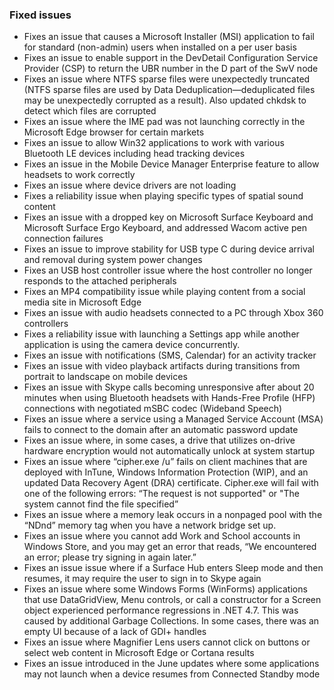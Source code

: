 ### Fixed issues
- Fixes an issue that causes a Microsoft Installer (MSI) application to fail for standard (non-admin) users when installed on a per user basis
- Fixes an issue to enable support in the DevDetail Configuration Service Provider (CSP) to return the UBR number in the D part of the SwV node
- Fixes an issue where NTFS sparse files were unexpectedly truncated (NTFS sparse files are used by Data Deduplication—deduplicated files may be unexpectedly corrupted as a result). Also updated chkdsk to detect which files are corrupted
- Fixes an issue where the IME pad was not launching correctly in the Microsoft Edge browser for certain markets
- Fixes an issue to allow Win32 applications to work with various Bluetooth LE devices including head tracking devices
- Fixes an issue in the Mobile Device Manager Enterprise feature to allow headsets to work correctly
- Fixes an issue where device drivers are not loading
- Fixes a reliability issue when playing specific types of spatial sound content
- Fixes an issue with a dropped key on Microsoft Surface Keyboard and Microsoft Surface Ergo Keyboard, and addressed Wacom active pen connection failures
- Fixes an issue to improve stability for USB type C during device arrival and removal during system power changes
- Fixes an USB host controller issue where the host controller no longer responds to the attached peripherals
- Fixes an MP4 compatibility issue while playing content from a social media site in Microsoft Edge
- Fixes an issue with audio headsets connected to a PC through Xbox 360 controllers
- Fixes a reliability issue with launching a Settings app while another application is using the camera device concurrently.
- Fixes an issue with notifications (SMS, Calendar) for an activity tracker
- Fixes an issue with video playback artifacts during transitions from portrait to landscape on mobile devices
- Fixes an issue with Skype calls becoming unresponsive after about 20 minutes when using Bluetooth headsets with Hands-Free Profile (HFP) connections with negotiated mSBC codec (Wideband Speech)
- Fixes an issue where a service using a Managed Service Account (MSA) fails to connect to the domain after an automatic password update
- Fixes an issue where, in some cases, a drive that utilizes on-drive hardware encryption would not automatically unlock at system startup
- Fixes an issue where “cipher.exe /u” fails on client machines that are deployed with InTune, Windows Information Protection (WIP), and an updated Data Recovery Agent (DRA) certificate. Cipher.exe will fail with one of the following errors: “The request is not supported" or "The system cannot find the file specified”
- Fixes an issue where a memory leak occurs in a nonpaged pool with the “NDnd” memory tag when you have a network bridge set up. 
- Fixes an issue where you cannot add Work and School accounts in Windows Store, and you may get an error that reads, “We encountered an error; please try signing in again later.”
- Fixes an issue issue where if a Surface Hub enters Sleep mode and then resumes, it may require the user to sign in to Skype again
- Fixes an issue where some Windows Forms (WinForms) applications that use DataGridView, Menu controls, or call a constructor for a Screen object experienced performance regressions in .NET 4.7. This was caused by additional Garbage Collections. In some cases, there was an empty UI because of a lack of GDI+ handles
- Fixes an issue where Magnifier Lens users cannot click on buttons or select web content in Microsoft Edge or Cortana results
- Fixes an issue introduced in the June updates where some applications may not launch when a device resumes from Connected Standby mode